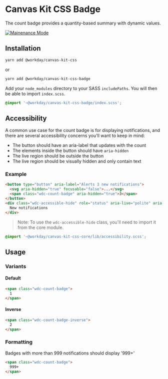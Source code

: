 # Canvas Kit CSS Badge

The count badge provides a quantity-based summary with dynamic values.

<a href="../README.md">
  <img src="https://img.shields.io/badge/-maintenance mode-important" alt="Mainenance Mode" />
</a>

## Installation

```sh
yarn add @workday/canvas-kit-css
```

or

```sh
yarn add @workday/canvas-kit-css-badge
```

Add your `node_modules` directory to your SASS `includePaths`. You will then be able to import
`index.scss`.

```scss
@import '~@workday/canvas-kit-css-badge/index.scss';
```

## Accessibility

A common use case for the count badge is for displaying notifications, and there are several
accessibility concerns you'll want to keep in mind:

- The button should have an aria-label that updates with the count
- The elements inside the button should have `aria-hidden`
- The live region should be outside the button
- The live region should be visually hidden and only contain text

### Example

```html
<button type="button" aria-label="Alerts 3 new notifications">
  <svg aria-hidden="true" focusable="false">...</svg>
  <span class="wdc-count-badge" aria-hidden="true">3</span>
</button>
<div class="wdc-accessible-hide" role="status" aria-live="polite" aria-atomic="true">
  New notifications
</div>
```

> Note: To use the `wdc-accessible-hide` class, you'll need to import it from the core module.

```scss
@import '~@workday/canvas-kit-css-core/lib/accessibility.scss';
```

## Usage

### Variants

#### Default

```html
<span class="wdc-count-badge">
  1
</span>
```

#### Inverse

```html
<span class="wdc-count-badge-inverse">
  2
</span>
```

### Formatting

Badges with more than 999 notifications should display '999+'

```html
<span class="wdc-count-badge">
  999+
</span>
```
